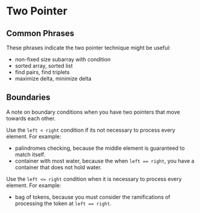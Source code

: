 # Two Pointer

## Common Phrases

These phrases indicate the two pointer technique might be useful:

- non-fixed size subarray with condition
- sorted array, sorted list
- find pairs, find triplets
- maximize delta, minimize delta

## Boundaries

A note on boundary conditions when you have two pointers that move towards each other.

Use the `left < right` condition if its not necessary to process every element.  For example:

- palindromes checking, because the middle element is guaranteed to match itself.
- container with most water, because the when `left == right`, you have a container that does not hold water.

Use the `left <= right` condition when it is necessary to process every element.  For example:

- bag of tokens, because you must consider the ramifications of processing the token at `left == right`.
